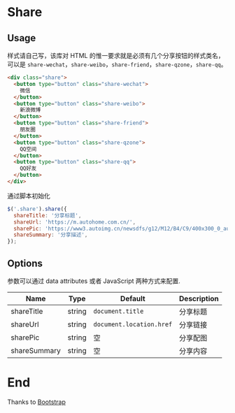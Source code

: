 # Share

## Usage

样式请自己写，该库对 HTML 的惟一要求就是必须有几个分享按钮的样式类名，可以是 `share-wechat`，`share-weibo`，`share-friend`，`share-qzone`，`share-qq`。

```html
<div class="share">
  <button type="button" class="share-wechat">
    微信
  </button>
  <button type="button" class="share-weibo">
    新浪微博
  </button>
  <button type="button" class="share-friend">
    朋友圈
  </button>
  <button type="button" class="share-qzone">
    QQ空间
  </button>
  <button type="button" class="share-qq">
    QQ好友
  </button>
</div>
```

通过脚本初始化

```javascript
$('.share').share({
  shareTitle: '分享标题',
  shareUrl: 'https://m.autohome.com.cn/',
  sharePic: 'https://www3.autoimg.cn/newsdfs/g12/M12/B4/C9/400x300_0_autohomecar__wKjBy1g_CemAHZEvAAGyJet9vxY587.JPG',
  shareSummary: '分享描述',
});
```

## Options

参数可以通过 data attributes 或者 JavaScript 两种方式来配置.

Name | Type | Default | Description
---- | ---- | ------- | -----------
shareTitle | string | `document.title` | 分享标题
shareUrl | string | `document.location.href` | 分享链接
sharePic | string | 空 | 分享配图
shareSummary | string | 空 | 分享内容

# End

Thanks to [Bootstrap](http://getbootstrap.com/)
